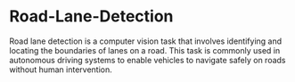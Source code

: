 # Road-Lane-Detection
Road lane detection is a computer vision task that involves identifying and locating the boundaries of lanes on a road. This task is commonly used in autonomous driving systems to enable vehicles to navigate safely on roads without human intervention.
